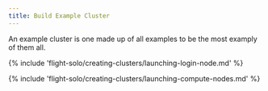 ```yaml
---
title: Build Example Cluster 
---
```


An example cluster is one made up of all examples to be the most examply of them all.

{% include 'flight-solo/creating-clusters/launching-login-node.md' %}

{% include 'flight-solo/creating-clusters/launching-compute-nodes.md' %}

